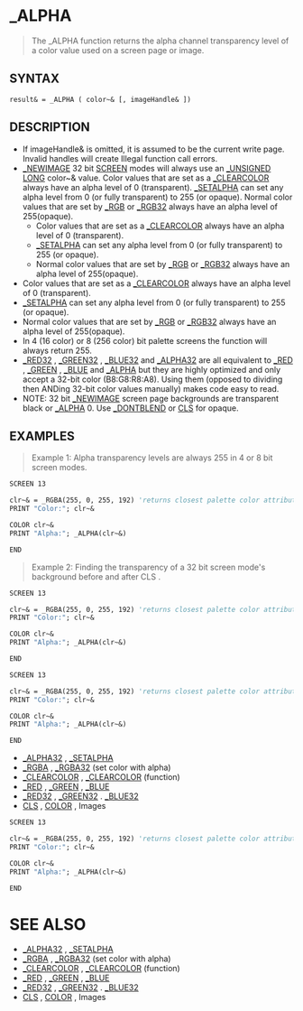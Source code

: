 # _ALPHA
> The _ALPHA function returns the alpha channel transparency level of a color value used on a screen page or image.

## SYNTAX
`result& = _ALPHA ( color~& [, imageHandle& ])`

## DESCRIPTION
* If imageHandle& is omitted, it is assumed to be the current write page. Invalid handles will create Illegal function call errors.
* [_NEWIMAGE](_NEWIMAGE.md) 32 bit [SCREEN](SCREEN.md) modes will always use an [_UNSIGNED](_UNSIGNED.md) [LONG](LONG.md) color~& value. Color values that are set as a [_CLEARCOLOR](_CLEARCOLOR.md) always have an alpha level of 0 (transparent). [_SETALPHA](_SETALPHA.md) can set any alpha level from 0 (or fully transparent) to 255 (or opaque). Normal color values that are set by [_RGB](_RGB.md) or [_RGB32](_RGB32.md) always have an alpha level of 255(opaque).
	* Color values that are set as a [_CLEARCOLOR](_CLEARCOLOR.md) always have an alpha level of 0 (transparent).
	* [_SETALPHA](_SETALPHA.md) can set any alpha level from 0 (or fully transparent) to 255 (or opaque).
	* Normal color values that are set by [_RGB](_RGB.md) or [_RGB32](_RGB32.md) always have an alpha level of 255(opaque).
* Color values that are set as a [_CLEARCOLOR](_CLEARCOLOR.md) always have an alpha level of 0 (transparent).
* [_SETALPHA](_SETALPHA.md) can set any alpha level from 0 (or fully transparent) to 255 (or opaque).
* Normal color values that are set by [_RGB](_RGB.md) or [_RGB32](_RGB32.md) always have an alpha level of 255(opaque).
* In 4 (16 color) or 8 (256 color) bit palette screens the function will always return 255.
* [_RED32](_RED32.md) , [_GREEN32](_GREEN32.md) , [_BLUE32](_BLUE32.md) and [_ALPHA32](_ALPHA32.md) are all equivalent to [_RED](_RED.md) , [_GREEN](_GREEN.md) , [_BLUE](_BLUE.md) and [_ALPHA](_ALPHA.md) but they are highly optimized and only accept a 32-bit color (B8:G8:R8:A8). Using them (opposed to dividing then ANDing 32-bit color values manually) makes code easy to read.
* NOTE: 32 bit [_NEWIMAGE](_NEWIMAGE.md) screen page backgrounds are transparent black or [_ALPHA](_ALPHA.md) 0. Use [_DONTBLEND](_DONTBLEND.md) or [CLS](CLS.md) for opaque.


## EXAMPLES
> Example 1: Alpha transparency levels are always 255 in 4 or 8 bit screen modes.

```vb
SCREEN 13

clr~& = _RGBA(255, 0, 255, 192) 'returns closest palette color attribute
PRINT "Color:"; clr~&

COLOR clr~&
PRINT "Alpha:"; _ALPHA(clr~&)

END
```

> Example 2: Finding the transparency of a 32 bit screen mode's background before and after CLS .

```vb
SCREEN 13

clr~& = _RGBA(255, 0, 255, 192) 'returns closest palette color attribute
PRINT "Color:"; clr~&

COLOR clr~&
PRINT "Alpha:"; _ALPHA(clr~&)

END
```


```vb
SCREEN 13

clr~& = _RGBA(255, 0, 255, 192) 'returns closest palette color attribute
PRINT "Color:"; clr~&

COLOR clr~&
PRINT "Alpha:"; _ALPHA(clr~&)

END
```

* [_ALPHA32](_ALPHA32.md) , [_SETALPHA](_SETALPHA.md)
* [_RGBA](_RGBA.md) , [_RGBA32](_RGBA32.md) (set color with alpha)
* [_CLEARCOLOR](_CLEARCOLOR.md) , [_CLEARCOLOR](_CLEARCOLOR.md) (function)
* [_RED](_RED.md) , [_GREEN](_GREEN.md) , [_BLUE](_BLUE.md)
* [_RED32](_RED32.md) , [_GREEN32](_GREEN32.md) . [_BLUE32](_BLUE32.md)
* [CLS](CLS.md) , [COLOR](COLOR.md) , Images

```vb
SCREEN 13

clr~& = _RGBA(255, 0, 255, 192) 'returns closest palette color attribute
PRINT "Color:"; clr~&

COLOR clr~&
PRINT "Alpha:"; _ALPHA(clr~&)

END
```



# SEE ALSO
* [_ALPHA32](_ALPHA32.md) , [_SETALPHA](_SETALPHA.md)
* [_RGBA](_RGBA.md) , [_RGBA32](_RGBA32.md) (set color with alpha)
* [_CLEARCOLOR](_CLEARCOLOR.md) , [_CLEARCOLOR](_CLEARCOLOR.md) (function)
* [_RED](_RED.md) , [_GREEN](_GREEN.md) , [_BLUE](_BLUE.md)
* [_RED32](_RED32.md) , [_GREEN32](_GREEN32.md) . [_BLUE32](_BLUE32.md)
* [CLS](CLS.md) , [COLOR](COLOR.md) , Images

